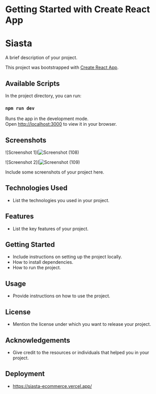 # Getting Started with Create React App

# Siasta

A brief description of your project.


This project was bootstrapped with [Create React App](https://github.com/facebook/create-react-app).

## Available Scripts

In the project directory, you can run:

### `npm run dev`

Runs the app in the development mode.\
Open [http://localhost:3000](http://localhost:3000) to view it in your browser.

## Screenshots

![Screenshot 1](![Screenshot (108)](https://github.com/Vishnu-Biju/Siasta/assets/117735067/3480e760-2f8c-4ecc-baf0-8e0ca3ab1084)

![Screenshot 2](![Screenshot (109)](https://github.com/Vishnu-Biju/Siasta/assets/117735067/5068e213-dc61-43fa-89ae-d030c70627e0)



Include some screenshots of your project here.

## Technologies Used

- List the technologies you used in your project.

## Features

- List the key features of your project.

## Getting Started

- Include instructions on setting up the project locally.
- How to install dependencies.
- How to run the project.

## Usage

- Provide instructions on how to use the project.

## License

- Mention the license under which you want to release your project.

## Acknowledgements

- Give credit to the resources or individuals that helped you in your project.

## Deployment
- https://siasta-ecommerce.vercel.app/
